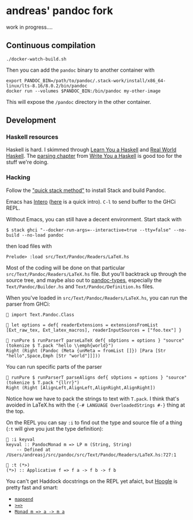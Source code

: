 # andreas' pandoc fork

work in progress....

## Continuous compilation

```
./docker-watch-build.sh
```

Then you can add the `pandoc` binary to another container with

```
export PANDOC_BIN=/path/to/pandoc/.stack-work/install/x86_64-linux/lts-8.16/8.0.2/bin/pandoc
docker run --volumes $PANDOC_BIN:/bin/pandoc my-other-image
```

This will expose the `/pandoc` directory in the other container.


## Development

### Haskell resources

Haskell is hard. I skimmed
through [Learn You a Haskell](http://learnyouahaskell.com/chapters)
and
[Real World Haskell](http://book.realworldhaskell.org/read/). The
[parsing chapter](http://dev.stephendiehl.com/fun/002_parsers.html)
from [Write You a Haskell](http://dev.stephendiehl.com/fun/) is good
too for the stuff we're doing.

### Hacking

Follow
the
["quick stack method"](http://pandoc.org/installing.html#quick-stack-method) to
install Stack and build Pandoc.

Emacs has [Intero](https://commercialhaskell.github.io/intero/)
([here](https://stackoverflow.com/questions/26603649/haskell-repl-in-emacs) is
a quick intro). `C-l` to send buffer to the GHCi REPL.

Without Emacs, you can still have a decent environment. Start stack with

```
$ stack ghci "--docker-run-args=--interactive=true --tty=false" --no-build --no-load pandoc
```

then load files with

```
Prelude> :load src/Text/Pandoc/Readers/LaTeX.hs
```

Most of the coding will be done on that particular `src/Text/Pandoc/Readers/LaTeX.hs` file. But you'll backtrack up through the source tree, and maybe also out to [pandoc-types](https://hackage.haskell.org/package/pandoc-types), especially the `Text/Pandoc/Builder.hs` and `Text/Pandoc/Definition.hs` files.

When you've loaded in `src/Text/Pandoc/Readers/LaTeX.hs`, you can run the parser from GHCi:

```
 import Text.Pandoc.Class

 let options = def{ readerExtensions = extensionsFromList [Ext_raw_tex, Ext_latex_macros], readerInputSources = ["foo.tex"] }

 runPure $ runParserT parseLaTeX def{ sOptions = options } "source" (tokenize $ T.pack "hello \\emph{world}")
Right (Right (Pandoc (Meta {unMeta = fromList []}) [Para [Str "hello",Space,Emph [Str "world"]]]))
```

You can run specific parts of the parser

```
 runPure $ runParserT parseAligns def{ sOptions = options } "source" (tokenize $ T.pack "{llrr}")
Right (Right [AlignLeft,AlignLeft,AlignRight,AlignRight])
```

Notice how we have to pack the strings to text with `T.pack`. I think
that's avoided in LaTeX.hs with the `{-# LANGUAGE OverloadedStrings
#-}` thing at the top.

On the REPL you can say `:i` to find out the type and source file of a thing (`:t` will give you just the type definition):

```
 :i keyval
keyval :: PandocMonad m => LP m (String, String)
    -- Defined at /Users/andreasj/src/pandoc/src/Text/Pandoc/Readers/LaTeX.hs:727:1

 :t (*>)
(*>) :: Applicative f => f a -> f b -> f b
```

You can't get Haddock docstrings on the REPL yet afaict, but [Hoogle](https://www.haskell.org/hoogle/) is pretty fast and smart:

* [`mappend`](https://www.haskell.org/hoogle/?hoogle=mappend)
* [`>=>`](https://www.haskell.org/hoogle/?hoogle=%3E%3D%3E)
* [`Monad m => a -> m a`](https://www.haskell.org/hoogle/?hoogle=Monad+m+%3D%3E+a+-%3E+m+a)
